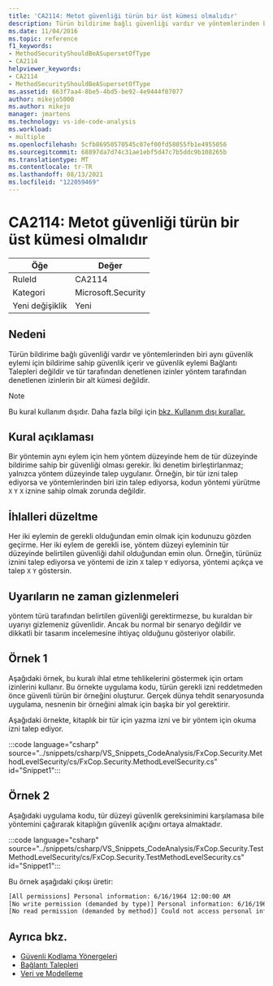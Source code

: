 ```yaml
---
title: 'CA2114: Metot güvenliği türün bir üst kümesi olmalıdır'
description: Türün bildirime bağlı güvenliği vardır ve yöntemlerinden biri aynı güvenlik eylemi için bildirime sahip güvenlik içerir ve güvenlik eylemi LinkDemand değildir ve tür tarafından denetlenen izinler yöntem tarafından denetlenen izinlerin bir alt kümesi değildir.
ms.date: 11/04/2016
ms.topic: reference
f1_keywords:
- MethodSecurityShouldBeASupersetOfType
- CA2114
helpviewer_keywords:
- CA2114
- MethodSecurityShouldBeASupersetOfType
ms.assetid: 663f7aa4-8be5-4bd5-be92-4e9444f07077
author: mikejo5000
ms.author: mikejo
manager: jmartens
ms.technology: vs-ide-code-analysis
ms.workload:
- multiple
ms.openlocfilehash: 5cfb86950570545c07ef00fd58055fb1e4955056
ms.sourcegitcommit: 68897da7d74c31ae1ebf5d47c7b5ddc9b108265b
ms.translationtype: MT
ms.contentlocale: tr-TR
ms.lasthandoff: 08/13/2021
ms.locfileid: "122059469"
---
```

# <a name="ca2114-method-security-should-be-a-superset-of-type"></a>CA2114: Metot güvenliği türün bir üst kümesi olmalıdır

|Öğe|Değer|
|-|-|
|RuleId|CA2114|
|Kategori|Microsoft.Security|
|Yeni değişiklik|Yeni|

## <a name="cause"></a>Nedeni
Türün bildirime bağlı güvenliği vardır ve yöntemlerinden biri aynı güvenlik eylemi için bildirime [](/dotnet/framework/misc/link-demands)sahip güvenlik içerir ve güvenlik eylemi Bağlantı Talepleri değildir ve tür tarafından denetlenen izinler yöntem tarafından denetlenen izinlerin bir alt kümesi değildir.

> [!NOTE]
> Bu kural kullanım dışıdır. Daha fazla bilgi için [bkz. Kullanım dışı kurallar.](fxcop-unported-deprecated-rules.md)

## <a name="rule-description"></a>Kural açıklaması
Bir yöntemin aynı eylem için hem yöntem düzeyinde hem de tür düzeyinde bildirime sahip bir güvenliği olması gerekir. İki denetim birleştirlanmaz; yalnızca yöntem düzeyinde talep uygulanır. Örneğin, bir tür izni talep ediyorsa ve yöntemlerinden biri izin talep ediyorsa, kodun yöntemi yürütme `X` `Y` `X` iznine sahip olmak zorunda değildir.

## <a name="how-to-fix-violations"></a>İhlalleri düzeltme
Her iki eylemin de gerekli olduğundan emin olmak için kodunuzu gözden geçirme. Her iki eylem de gerekli ise, yöntem düzeyi eyleminin tür düzeyinde belirtilen güvenliği dahil olduğundan emin olun. Örneğin, türünüz iznini talep ediyorsa ve yöntemi de izin `X` talep `Y` ediyorsa, yöntemi açıkça ve talep `X` `Y` göstersin.

## <a name="when-to-suppress-warnings"></a>Uyarıların ne zaman gizlenmeleri
yöntem türü tarafından belirtilen güvenliği gerektirmezse, bu kuraldan bir uyarıyı gizlemeniz güvenlidir. Ancak bu normal bir senaryo değildir ve dikkatli bir tasarım incelemesine ihtiyaç olduğunu gösteriyor olabilir.

## <a name="example-1"></a>Örnek 1

Aşağıdaki örnek, bu kuralı ihlal etme tehlikelerini göstermek için ortam izinlerini kullanır. Bu örnekte uygulama kodu, türün gerekli izni reddetmeden önce güvenli türün bir örneğini oluşturur. Gerçek dünya tehdit senaryosunda uygulama, nesnenin bir örneğini almak için başka bir yol gerektirir.

Aşağıdaki örnekte, kitaplık bir tür için yazma izni ve bir yöntem için okuma izni talep ediyor.

:::code language="csharp" source="../snippets/csharp/VS_Snippets_CodeAnalysis/FxCop.Security.MethodLevelSecurity/cs/FxCop.Security.MethodLevelSecurity.cs" id="Snippet1":::

## <a name="example-2"></a>Örnek 2

Aşağıdaki uygulama kodu, tür düzeyi güvenlik gereksinimini karşılamasa bile yöntemini çağırarak kitaplığın güvenlik açığını ortaya almaktadır.

:::code language="csharp" source="../snippets/csharp/VS_Snippets_CodeAnalysis/FxCop.Security.TestMethodLevelSecurity/cs/FxCop.Security.TestMethodLevelSecurity.cs" id="Snippet1":::

Bu örnek aşağıdaki çıkışı üretir:

```txt
[All permissions] Personal information: 6/16/1964 12:00:00 AM
[No write permission (demanded by type)] Personal information: 6/16/1964 12:00:00 AM
[No read permission (demanded by method)] Could not access personal information: Request failed.
```

## <a name="see-also"></a>Ayrıca bkz.

- [Güvenli Kodlama Yönergeleri](/dotnet/standard/security/secure-coding-guidelines)
- [Bağlantı Talepleri](/dotnet/framework/misc/link-demands)
- [Veri ve Modelleme](/dotnet/framework/data/index)
